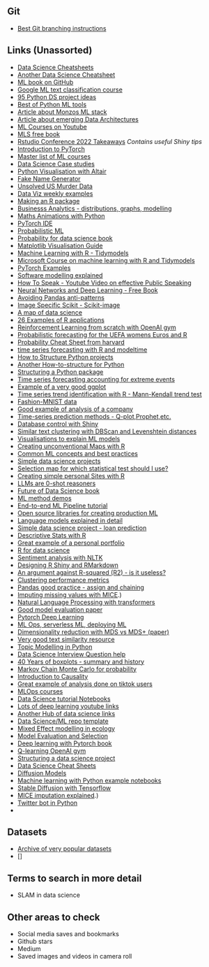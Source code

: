 ## Git
 * [Best Git branching instructions](https://www.nobledesktop.com/learn/git/git-branches)

## Links (Unassorted)

* [Data Science Cheatsheets](https://www.kaggle.com/datasets/timoboz/data-science-cheat-sheets)
* [Another Data Science Cheatsheet](https://github.com/aaronwangy/Data-Science-Cheatsheet)
* [ML book on GitHub](https://github.com/rasbt/machine-learning-book)
* [Google ML text classification course](https://developers.google.cn/machine-learning/guides/text-classification/step-2-5)
* [95 Python DS project ideas](https://python.plainenglish.io/85-data-science-projects-c03c8750599e)
* [Best of Python ML tools](https://github.com/ml-tooling/best-of-ml-python)
* [Article about Monzos ML stack](https://monzo.com/blog/2022/04/26/monzos-machine-learning-stack)
* [Article about emerging Data Architectures](https://future.com/emerging-architectures-modern-data-infrastructure/)
* [ML Courses on Youtube](https://github.com/dair-ai/ML-YouTube-Courses)
* [MLS free book](https://themlsbook.com/read)
* [Rstudio Conference 2022 Takeaways](https://rpubs.com/tysonstanley/conf2022) *Contains useful Shiny tips*
* [Introduction to PyTorch](https://pytorch.org/tutorials/beginner/nlp/pytorch_tutorial.html)
* [Master list of ML courses](https://machinelearning.to/)
* [Data Science Case studies](https://www.crayondata.com/6-of-my-favorite-case-studies-in-data-science/)
* [Python Visualisation with Altair](https://altair-viz.github.io/getting_started/starting.html)
* [Fake Name Generator](https://www.fakenamegenerator.com/)
* [Unsolved US Murder Data](https://www.murderdata.org/p/data-docs.html?m=1)
* [Data Viz weekly examples](https://blog.datawrapper.de/category/data-vis-dispatch/)
* [Making an R package](https://tinyheero.github.io/jekyll/update/2015/07/26/making-your-first-R-package.html)
* [Businesss Analytics - distributions, graphs, modelling](https://www.causact.com/)
* [Maths Animations with Python](https://3b1b.github.io/manim/getting_started/example_scenes.html)
* [PyTorch IDE](https://torchstudio.ai/)
* [Probabilistic ML](https://probml.github.io/pml-book/book1.html)
* [Probability for data science book](https://probability4datascience.com/)
* [Matplotlib Visualisation Guide](https://hal.inria.fr/hal-03427242/document)
* [Machine Learning with R - Tidymodels](https://www.tidymodels.org/)
* [Microsoft Course on machine learning with R and Tidymodels](https://docs.microsoft.com/en-us/learn/paths/machine-learning-with-r/)
* [PyTorch Examples](https://torch.mlverse.org/using_torch/)
* [Software modelling explained](https://www.tmwr.org/software-modeling.html)
* [How To Speak - Youtube Video on effective Public Speaking](https://www.youtube.com/watch?reload=9&app=desktop&v=Unzc731iCUY&feature=youtu.be)
* [Neural Networks and Deep Learning - Free Book](http://neuralnetworksanddeeplearning.com/)
* [Avoiding Pandas anti-patterns](https://www.aidancooper.co.uk/pandas-anti-patterns/)
* [Image Specific Scikit - Scikit-image](https://scikit-image.org/docs/stable/auto_examples/)
* [A map of data science](https://app.learney.me/maps/StatQuest)
* [26 Examples of R applications](https://www.ascent.io/blog/the-a-to-z-of-enterprise-applications-of-r/?prev=blog&utm_campaign=EARL%202022&utm_content=213308711&utm_medium=social&utm_source=twitter&hss_channel=tw-1428303648472322055)
* [Reinforcement Learning from scratch with OpenAI gym](https://www.learndatasci.com/tutorials/reinforcement-q-learning-scratch-python-openai-gym/)
* [Probabilistic forecasting for the UEFA womens Euros and R](https://www.r-bloggers.com/2022/07/probabilistic-forecasting-for-the-uefa-womens-euro-2022/)
* [Probability Cheat Sheet from harvard](https://www.datasciencecentral.com/probability-cheat-sheet/) 
* [time series forecasting with R and modeltime](https://cran.r-project.org/web/packages/modeltime/vignettes/getting-started-with-modeltime.html)
* [How to Structure Python projects](https://guicommits.com/organize-python-code-like-a-pro/)
* [Another How-to-structure for Python](https://third-bit.com/2021/11/15/setting-up-a-new-project/)
* [Structuring a Python package](https://py-pkgs.org/02-setup)
* [Time series forecasting accounting for extreme events](http://roseyu.com/time-series-workshop/submissions/TSW2017_paper_3.pdf)
* [Example of a very good ggplot](https://mobile.twitter.com/CedScherer/status/1550443831736373249)
* [Time series trend identification with R - Mann-Kendall trend test](https://finnstats.com/index.php/2021/11/28/time-series-trend-analysis-in-r/?utm_source=ReviveOldPost&utm_medium=social&utm_campaign=ReviveOldPost)
* [Fashion-MNIST data](https://pytorch.org/vision/stable/datasets.html#fashion-mnist)
* [Good example of analysis of a company](https://stockmarketnerd.beehiiv.com/p/paypal-deep-dive)
* [Time-series prediction methods - Q-plot,Prophet,etc.](https://finnstats.com/index.php/2021/05/05/stock-prediction/?utm_source=ReviveOldPost&utm_medium=social&utm_campaign=ReviveOldPost)
* [Database control with Shiny](https://medium.com/@mcodrescu/an-r-shiny-app-to-upload-database-tables-95accc75de5)
* [Similar text clustering with DBScan and Levenshtein distances](https://medium.com/mlearning-ai/group-similar-short-text-and-assign-id-using-dbscan-f0c6e9856b73)
* [Visualisations to explain ML models](https://www.business-science.io/r/2022/02/22/my-4-most-important-explainable-ai-visualizations-modelstudio.html?utm_content=buffered8ca&utm_medium=social&utm_source=twitter.com&utm_campaign=buffer)
* [Creating unconventional Maps with R](https://rpubs.com/dieghernan/beautifulmaps_I)
* [Common ML concepts and best practices](https://www.notion.so/Machine-Learning-Bites-7c1675ecb587451e9caf793c68972276)
* [Simple data science projects](https://www.analyticsvidhya.com/blog/2020/12/10-data-science-projects-for-beginners/)
* [Selection map for which statistical test should I use?](https://statsandr.com/blog/what-statistical-test-should-i-do/)
* [Creating simple personal Sites with R](https://rdrr.io/cran/postcards/man/create_postcard.html)
* [LLMs are 0-shot reasoners](https://arxiv.org/pdf/2205.11916.pdf)
* [Future of Data Science book](http://datasciencebydesign.org/book)
* [ML method demos](https://github.com/trekhleb/homemade-machine-learning)
* [End-to-end ML Pipeline tutorial](https://github.com/Spandan-Madan/DeepLearningProject)
* [Open source libraries for creating production ML](https://github.com/EthicalML/awesome-production-machine-learning)
* [Language models explained in detail](https://cacm.acm.org/magazines/2022/7/262080-language-models/fulltext)
* [Simple data science project - loan prediction](https://datahack.analyticsvidhya.com/contest/practice-problem-loan-prediction-iii/#About)
* [Descriptive Stats with R](https://rfortherestofus.com/2018/12/descriptive-stats-r/)
* [Great example of a personal portfolio](https://jarin.me/)
* [R for data science](https://r4ds.had.co.nz/vectors.html) 
* [Sentiment analysis with NLTK](https://realpython.com/python-nltk-sentiment-analysis/#:~:text=Sentiment%20analysis%20is%20the%20practice,obtain%20insights%20from%20linguistic%20data.)
* [Designing R Shiny and RMarkdown](https://www.rstudio.com/conference/2022/talks/creating-design-system-for-shiny/)
* [An argument against R-squared (R2) - is it useless?](https://data.library.virginia.edu/is-r-squared-useless/)
* [Clustering performance metrics](https://towardsdatascience.com/performance-metrics-in-machine-learning-part-3-clustering-d69550662dc6?gi=6a6b28440cb2)
* [Pandas good practice - assign and chaining](https://ponder.io/professional-pandas-the-pandas-assign-method-and-chaining/)
* [Imputing missing values with MICE](https://stats.stackexchange.com/questions/421545/multiple-imputation-by-chained-equations-mice-explained#:~:text=MICE%20is%20a%20multiple%20imputation,are%20missing%20completely%20at%20random).)
* [Natural Language Processing with transformers](https://huggingface.co/transformersbook)
* [Good model evaluation paper](https://arxiv.org/abs/1811.12808)
* [Pytorch Deep Learning](https://isip.piconepress.com/courses/temple/ece_4822/resources/books/Deep-Learning-with-PyTorch.pdf)
* [ML Ops, serverless ML, deploying ML](https://www.serverless-ml.org/)
* [Dimensionality reduction with MDS vs MDS+ (paper)](https://arxiv.org/abs/1801.10229)
* [Very good text similarity resource](https://newscatcherapi.com/blog/ultimate-guide-to-text-similarity-with-python)
* [Topic Modelling in Python](https://ourcodingclub.github.io/tutorials/topic-modelling-python/)
* [Data Science Interview Question help](https://dipranjan.github.io/dsinterviewqns/intro.html)
* [40 Years of boxplots - summary and history](https://vita.had.co.nz/papers/boxplots.pdf)
* [Markov Chain Monte Carlo for probability](https://machinelearningmastery.com/markov-chain-monte-carlo-for-probability/)
* [Introduction to Causality](https://matheusfacure.github.io/python-causality-handbook/01-Introduction-To-Causality.html)
* [Great example of analysis done on tiktok users](https://medium.com/@enryu9000/lookism-in-tiktok-3def0f20cf78)
* [MLOps courses](https://madewithml.com/)
* [Data Science tutorial Notebooks](https://github.com/donnemartin/data-science-ipython-notebooks)
* [Lots of deep learning youtube links](https://github.com/kmario23/deep-learning-drizzle)
* [Another Hub of data science links](https://github.com/academic/awesome-datascience)
* [Data Science/ML repo template](https://github.com/dslp/dslp-repo-template)
* [Mixed Effect modelling in ecology](https://peerj.com/articles/4794/)
* [Model Evaluation and Selection](https://arxiv.org/abs/1811.12808)
* [Deep learning with Pytorch book](https://isip.piconepress.com/courses/temple/ece_4822/resources/books/Deep-Learning-with-PyTorch.pdf)
* [Q-learning OpenAI gym](https://www.learndatasci.com/tutorials/reinforcement-q-learning-scratch-python-openai-gym/)
* [Structuring a data science project](https://github.com/dslp/dslp)
* [Data Science Cheat Sheets](https://github.com/FavioVazquez/ds-cheatsheets)
* [Diffusion Models](https://github.com/heejkoo/Awesome-Diffusion-Models#introductory-posts)
* [Machine learning with Python example notebooks](https://github.com/Nyandwi/machine_learning_complete)
* [Stable Diffusion with Tensorflow](https://github.com/divamgupta/stable-diffusion-tensorflow)
* [MICE imputation explained](https://stats.stackexchange.com/questions/421545/multiple-imputation-by-chained-equations-mice-explained#:~:text=MICE%20is%20a%20multiple%20imputation,are%20missing%20completely%20at%20random).)
* [Twitter bot in Python](https://dylancastillo.co/how-to-make-a-twitter-bot-for-free/)
* 

## Datasets
* [Archive of very popular datasets](https://archive.ics.uci.edu/ml/index.php)
* []


## Terms to search in more detail
* SLAM in data science

## Other areas to check
* Social media saves and bookmarks
* Github stars
* Medium
* Saved images and videos in camera roll
